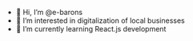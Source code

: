 - 👋 Hi, I’m @e-barons
- 👀 I’m interested in digitalization of local businesses
- 🌱 I’m currently learning React.js development


<!---
e-barons/e-barons is a ✨ special ✨ repository because its `README.md` (this file) appears on your GitHub profile.
You can click the Preview link to take a look at your changes.
--->
